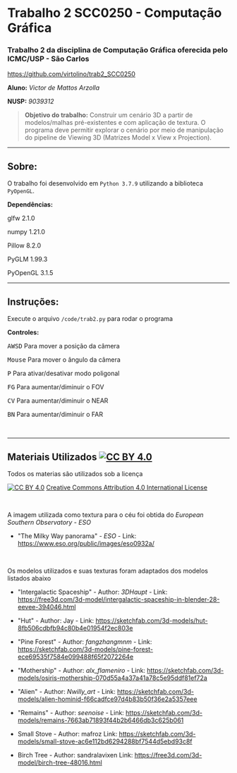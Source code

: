 
# Trabalho 2 SCC0250 - Computação Gráfica

### Trabalho 2 da disciplina de Computação Gráfica oferecida pelo ICMC/USP - São Carlos

https://github.com/virtolino/trab2_SCC0250

**Aluno:** *Victor de Mattos Arzolla*

**NUSP:** *9039312*

>**Objetivo do trabalho:**
Construir um cenário 3D a partir de modelos/malhas pré-existentes e com aplicação de
textura. O programa deve permitir explorar o cenário por meio de manipulação do pipeline
de Viewing 3D (Matrizes Model x View x Projection).

___

## Sobre:
O trabalho foi desenvolvido em ```Python 3.7.9``` utilizando a biblioteca ```PyOpenGL```.

**Dependências:**
 
glfw              2.1.0

numpy             1.21.0

Pillow            8.2.0

PyGLM             1.99.3

PyOpenGL          3.1.5


___

## Instruções:

Execute o arquivo ```/code/trab2.py``` para rodar o programa

**Controles:**

<kbd>A</kbd><kbd>W</kbd><kbd>S</kbd><kbd>D</kbd> Para mover a posição da câmera

<kbd>Mouse</kbd> Para mover o ângulo da câmera

<kbd>P</kbd> Para ativar/desativar modo poligonal

<kbd>F</kbd><kbd>G</kbd> Para aumentar/diminuir o FOV

<kbd>C</kbd><kbd>V</kbd> Para aumentar/diminuir o NEAR

<kbd>B</kbd><kbd>N</kbd> Para aumentar/diminuir o FAR

<br />

___
## Materiais Utilizados   [![CC BY 4.0][cc-by-shield]][cc-by] 



Todos os materias são utilizados sob a licença

[![CC BY 4.0][cc-by-image]][cc-by]  [Creative Commons Attribution 4.0 International License][cc-by]


[cc-by]: http://creativecommons.org/licenses/by/4.0/
[cc-by-image]: https://i.creativecommons.org/l/by/4.0/88x31.png
[cc-by-shield]: https://img.shields.io/badge/License-CC%20BY%204.0-lightgrey.svg

<br />

A imagem utilizada como textura para o céu foi obtida do *European Southern Observatory - ESO*
* "The Milky Way panorama" - *ESO* - 
Link: https://www.eso.org/public/images/eso0932a/

<br />

Os modelos utilizados e suas texturas foram adaptados dos modelos listados abaixo 


* "Intergalactic Spaceship" - Author: *3DHaupt* - 
Link: https://free3d.com/3d-model/intergalactic-spaceship-in-blender-28-eevee-394046.html

* "Hut" - Author: Jay - 
Link: https://sketchfab.com/3d-models/hut-8fb506cdbfb94c80b4e01954f2ec803e

* "Pine Forest" - Author: *fangzhangmnm* - 
Link: https://sketchfab.com/3d-models/pine-forest-ece69535f7584e099488f65f2072264e


* "Mothership" - Author: *alx_flameniro* - 
Link: https://sketchfab.com/3d-models/osiris-mothership-070d55a4a37a41a78c5e95ddf81ef72a


* "Alien" - Author: *Nwilly_art* - 
Link: https://sketchfab.com/3d-models/alien-hominid-f66cadfce97d4b83b50f36e2a5357eee


* "Remains" - Author: *seenoise* - 
Link: https://sketchfab.com/3d-models/remains-7663ab71893f44b2b6466db3c625b061


* Small Stove - Author: mafroz
Link: https://sketchfab.com/3d-models/small-stove-ac6e112bd6294288bf7544d5ebd93c8f


* Birch Tree - Author: sandralavixen
Link: https://free3d.com/3d-model/birch-tree-48016.html
